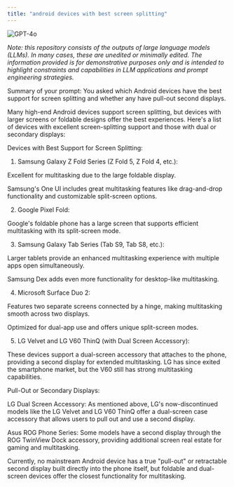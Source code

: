 ```yaml
---
title: "android devices with best screen splitting"
---
```

![GPT-4o](https://img.shields.io/badge/GPT--4o-3333FF?style=for-the-badge&logo=openai&logoColor=white)



*Note: this repository consists of the outputs of large language models (LLMs). In many cases, these are unedited or minimally edited. The information provided is for demonstrative purposes only and is intended to highlight constraints and capabilities in LLM applications and prompt engineering strategies.*


Summary of your prompt: You asked which Android devices have the best support for screen splitting and whether any have pull-out second displays.

Many high-end Android devices support screen splitting, but devices with larger screens or foldable designs offer the best experiences. Here's a list of devices with excellent screen-splitting support and those with dual or secondary displays:

Devices with Best Support for Screen Splitting:

1. Samsung Galaxy Z Fold Series (Z Fold 5, Z Fold 4, etc.):

Excellent for multitasking due to the large foldable display.

Samsung's One UI includes great multitasking features like drag-and-drop functionality and customizable split-screen options.



2. Google Pixel Fold:

Google's foldable phone has a large screen that supports efficient multitasking with its split-screen mode.



3. Samsung Galaxy Tab Series (Tab S9, Tab S8, etc.):

Larger tablets provide an enhanced multitasking experience with multiple apps open simultaneously.

Samsung Dex adds even more functionality for desktop-like multitasking.



4. Microsoft Surface Duo 2:

Features two separate screens connected by a hinge, making multitasking smooth across two displays.

Optimized for dual-app use and offers unique split-screen modes.



5. LG Velvet and LG V60 ThinQ (with Dual Screen Accessory):

These devices support a dual-screen accessory that attaches to the phone, providing a second display for extended multitasking. LG has since exited the smartphone market, but the V60 still has strong multitasking capabilities.




Pull-Out or Secondary Displays:

LG Dual Screen Accessory: As mentioned above, LG's now-discontinued models like the LG Velvet and LG V60 ThinQ offer a dual-screen case accessory that allows users to pull out and use a second display.

Asus ROG Phone Series: Some models have a second display through the ROG TwinView Dock accessory, providing additional screen real estate for gaming and multitasking.


Currently, no mainstream Android device has a true "pull-out" or retractable second display built directly into the phone itself, but foldable and dual-screen devices offer the closest functionality for multitasking.

